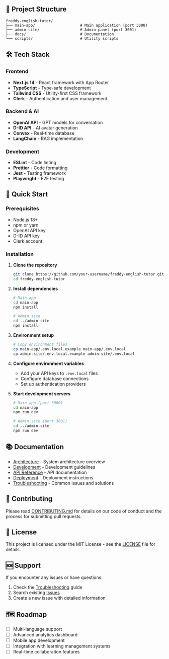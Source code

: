 

## 📁 Project Structure

```
freddy-english-tutor/
├── main-app/                    # Main application (port 3000)
├── admin-site/                  # Admin panel (port 3001)
├── docs/                        # Documentation
└── scripts/                     # Utility scripts
```

## 🛠️ Tech Stack

### Frontend
- **Next.js 14** - React framework with App Router
- **TypeScript** - Type-safe development
- **Tailwind CSS** - Utility-first CSS framework
- **Clerk** - Authentication and user management

### Backend & AI
- **OpenAI API** - GPT models for conversation
- **D-ID API** - AI avatar generation
- **Convex** - Real-time database
- **LangChain** - RAG implementation

### Development
- **ESLint** - Code linting
- **Prettier** - Code formatting
- **Jest** - Testing framework
- **Playwright** - E2E testing

## 🚀 Quick Start

### Prerequisites
- Node.js 18+ 
- npm or yarn
- OpenAI API key
- D-ID API key
- Clerk account

### Installation

1. **Clone the repository**
   ```bash
   git clone https://github.com/your-username/freddy-english-tutor.git
   cd freddy-english-tutor
   ```

2. **Install dependencies**
   ```bash
   # Main app
   cd main-app
   npm install
   
   # Admin site
   cd ../admin-site
   npm install
   ```

3. **Environment setup**
   ```bash
   # Copy environment files
   cp main-app/.env.local.example main-app/.env.local
   cp admin-site/.env.local.example admin-site/.env.local
   ```

4. **Configure environment variables**
   - Add your API keys to `.env.local` files
   - Configure database connections
   - Set up authentication providers

5. **Start development servers**
   ```bash
   # Main app (port 3000)
   cd main-app
   npm run dev
   
   # Admin site (port 3001)
   cd ../admin-site
   npm run dev
   ```

## 📚 Documentation

- [Architecture](./ARCHITECTURE.md) - System architecture overview
- [Development](./DEVELOPMENT.md) - Development guidelines
- [API Reference](./API_REFERENCE.md) - API documentation
- [Deployment](./DEPLOYMENT.md) - Deployment instructions
- [Troubleshooting](./TROUBLESHOOTING.md) - Common issues and solutions

## 🤝 Contributing

Please read [CONTRIBUTING.md](./CONTRIBUTING.md) for details on our code of conduct and the process for submitting pull requests.

## 📄 License

This project is licensed under the MIT License - see the [LICENSE](LICENSE) file for details.

## 🆘 Support

If you encounter any issues or have questions:

1. Check the [Troubleshooting](./TROUBLESHOOTING.md) guide
2. Search existing [Issues](../../issues)
3. Create a new issue with detailed information

## 🗺️ Roadmap

- [ ] Multi-language support
- [ ] Advanced analytics dashboard
- [ ] Mobile app development
- [ ] Integration with learning management systems
- [ ] Real-time collaboration features
